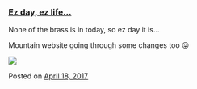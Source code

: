 
### [Ez day, ez life…](https://fazthebro.com/2017/04/18/ez-day-ez-life/)

None of the brass is in today, so ez day it is…

Mountain website going through some changes too 😛

![](https://fazthebro.com/wp-content/uploads/2017/04/subie.png)

Posted on [April 18, 2017](https://fazthebro.com/2017/04/18/the-blog-is-back/)
